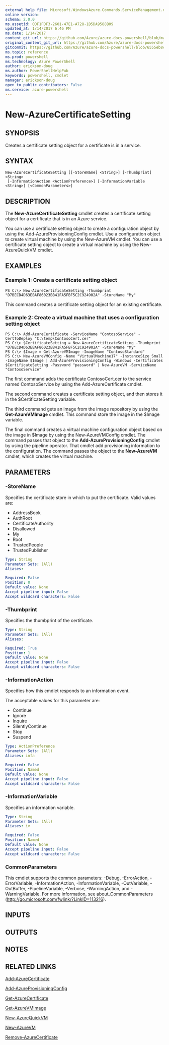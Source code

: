 ```yaml
---
external help file: Microsoft.WindowsAzure.Commands.ServiceManagement.dll-Help.xml
online version: 
schema: 2.0.0
ms.assetid: 0DF1FDF3-2601-47E1-A728-1D5DA9588B09
updated_at: 1/14/2017 6:46 PM
ms.date: 1/14/2017
content_git_url: https://github.com/Azure/azure-docs-powershell/blob/master/azureps-cmdlets-docs/ServiceManagement/Azure.Service/v2.1.0/New-AzureCertificateSetting.md
original_content_git_url: https://github.com/Azure/azure-docs-powershell/blob/master/azureps-cmdlets-docs/ServiceManagement/Azure.Service/v2.1.0/New-AzureCertificateSetting.md
gitcommit: https://github.com/Azure/azure-docs-powershell/blob/6555eb8cb2408f85e337832ad5b9d0adb06ce475/azureps-cmdlets-docs/ServiceManagement/Azure.Service/v2.1.0/New-AzureCertificateSetting.md
ms.topic: reference
ms.prod: powershell
ms.technology: Azure PowerShell
author: erickson-doug
ms.author: PowerShellHelpPub
keywords: powershell, cmdlet
manager: erickson-doug
open_to_public_contributors: False
ms.service: azure-powershell
---
```


# New-AzureCertificateSetting

## SYNOPSIS
Creates a certificate setting object for a certificate is in a service.

## SYNTAX

```
New-AzureCertificateSetting [[-StoreName] <String>] [-Thumbprint] <String>
 [-InformationAction <ActionPreference>] [-InformationVariable <String>] [<CommonParameters>]
```

## DESCRIPTION
The **New-AzureCertificateSetting** cmdlet creates a certificate setting object for a certificate that is in an Azure service.

You can use a certificate setting object to create a configuration object by using the Add-AzureProvisioningConfig cmdlet.
Use a configuration object to create virtual machine by using the New-AzureVM cmdlet.
You can use a certificate setting object to create a virtual machine by using the New-AzureQuickVM cmdlet.

## EXAMPLES

### Example 1: Create a certificate setting object
```
PS C:\> New-AzureCertificateSetting -Thumbprint "D7BECD4D63EBAF86023BB41FA5FBF5C2C924902A" -StoreName "My"
```

This command creates a certificate setting object for an existing certificate.

### Example 2: Create a virtual machine that uses a configuration setting object
```
PS C:\> Add-AzureCertificate -ServiceName "ContosoService" -CertToDeploy "C:\temp\ContosoCert.cer"
PS C:\> $CertificateSetting = New-AzureCertificateSetting -Thumbprint "D7BECD4D63EBAF86023BB41FA5FBF5C2C924902A" -StoreName "My" 
PS C:\> $Image = Get-AzureVMImage -ImageName "ContosoStandard"
PS C:\> New-AzureVMConfig -Name "VirtualMachine17" -InstanceSize Small -ImageName $Image | Add-AzureProvisioningConfig -Windows -Certificates $CertificateSetting -Password "password" | New-AzureVM -ServiceName "ContosoService"
```

The first command adds the certificate ContosoCert.cer to the service named ContosoService by using the Add-AzureCertificate cmdlet.

The second command creates a certificate setting object, and then stores it in the $CertificateSetting variable.

The third command gets an image from the image repository by using the **Get-AzureVMImage** cmdlet.
This command store the image in the $Image variable.

The final command creates a virtual machine configuration object based on the image in $Image by using the New-AzureVMConfig cmdlet.
The command passes that object to the **Add-AzureProvisioningConfig** cmdlet by using the pipeline operator.
That cmdlet add provisioning information to the configuration.
The command passes the object to the **New-AzureVM** cmdlet, which creates the virtual machine.

## PARAMETERS

### -StoreName
Specifies the certificate store in which to put the certificate.
Valid values are: 

- AddressBook
- AuthRoot
- CertificateAuthority
- Disallowed
- My
- Root
- TrustedPeople
- TrustedPublisher

```yaml
Type: String
Parameter Sets: (All)
Aliases: 

Required: False
Position: 0
Default value: None
Accept pipeline input: False
Accept wildcard characters: False
```

### -Thumbprint
Specifies the thumbprint of the certificate.

```yaml
Type: String
Parameter Sets: (All)
Aliases: 

Required: True
Position: 1
Default value: None
Accept pipeline input: False
Accept wildcard characters: False
```

### -InformationAction
Specifies how this cmdlet responds to an information event.

The acceptable values for this parameter are:

- Continue
- Ignore
- Inquire
- SilentlyContinue
- Stop
- Suspend

```yaml
Type: ActionPreference
Parameter Sets: (All)
Aliases: infa

Required: False
Position: Named
Default value: None
Accept pipeline input: False
Accept wildcard characters: False
```

### -InformationVariable
Specifies an information variable.

```yaml
Type: String
Parameter Sets: (All)
Aliases: iv

Required: False
Position: Named
Default value: None
Accept pipeline input: False
Accept wildcard characters: False
```

### CommonParameters
This cmdlet supports the common parameters: -Debug, -ErrorAction, -ErrorVariable, -InformationAction, -InformationVariable, -OutVariable, -OutBuffer, -PipelineVariable, -Verbose, -WarningAction, and -WarningVariable. For more information, see about_CommonParameters (http://go.microsoft.com/fwlink/?LinkID=113216).

## INPUTS

## OUTPUTS

## NOTES

## RELATED LINKS

[Add-AzureCertificate](xref:ServiceManagement/Azure.Service/v2.1.0/Add-AzureCertificate.md)

[Add-AzureProvisioningConfig](xref:ServiceManagement/Azure.Service/v2.1.0/Add-AzureProvisioningConfig.md)

[Get-AzureCertificate](xref:ServiceManagement/Azure.Service/v2.1.0/Get-AzureCertificate.md)

[Get-AzureVMImage](xref:ServiceManagement/Azure.Service/v2.1.0/Get-AzureVMImage.md)

[New-AzureQuickVM](xref:ServiceManagement/Azure.Service/v2.1.0/New-AzureQuickVM.md)

[New-AzureVM](xref:ServiceManagement/Azure.Service/v2.1.0/New-AzureVM.md)

[Remove-AzureCertificate](xref:ServiceManagement/Azure.Service/v2.1.0/Remove-AzureCertificate.md)


